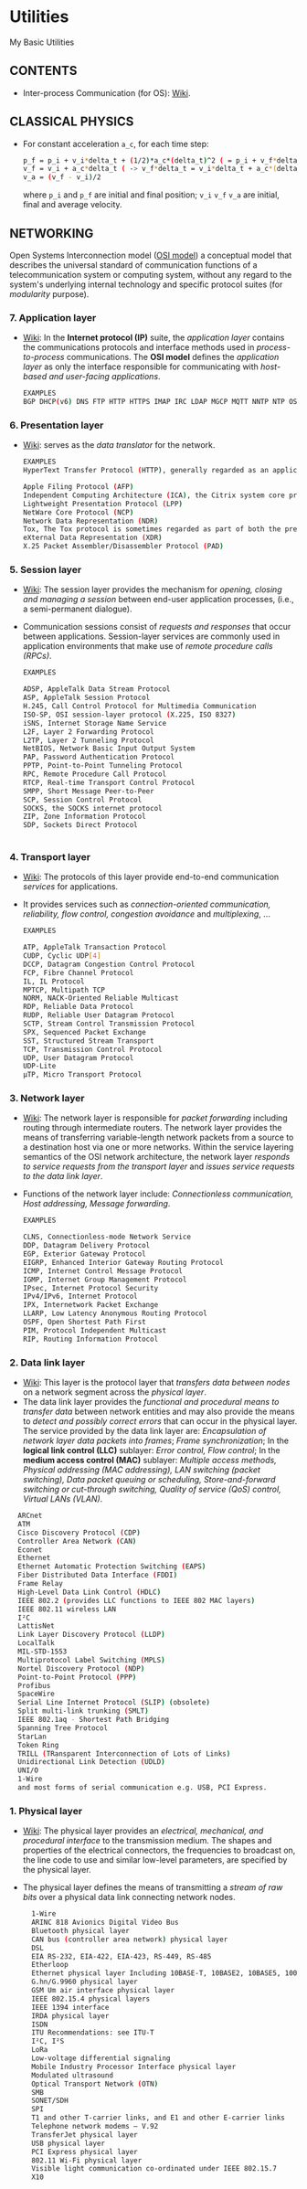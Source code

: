 # Utilities
My Basic Utilities

## CONTENTS
* Inter-process Communication (for OS): [Wiki](https://en.wikipedia.org/wiki/Inter-process_communication#Approaches).

## CLASSICAL PHYSICS
* For constant acceleration `a_c`, for each time step:

  ```sh
  p_f = p_i + v_i*delta_t + (1/2)*a_c*(delta_t)^2 ( = p_i + v_f*delta_t - (1/2)*a_c*(delta_t)^2 = p_i + v_a*delta_t )
  v_f = v_i + a_c*delta_t ( -> v_f*delta_t = v_i*delta_t + a_c*(delta_t)^2 -> v_i*delta_t = v_f*delta_t - a_c*(delta_t)^2 )
  v_a = (v_f - v_i)/2
  ```
  
  where `p_i` and `p_f` are initial and final position; `v_i` `v_f` `v_a` are initial, final and average velocity.

## NETWORKING 

Open Systems Interconnection model ([OSI model](https://en.wikipedia.org/wiki/OSI_model)) a conceptual model that describes the universal standard of communication functions of a telecommunication system or computing system, without any regard to the system's underlying internal technology and specific protocol suites (for *modularity* purpose).  

### 7. Application layer
* [Wiki](https://en.wikipedia.org/wiki/Application_layer): In the **Internet protocol (IP)** suite, the *application layer* contains the communications protocols and interface methods used in *process-to-process* communications. The **OSI model** defines the *application layer* as only the interface responsible for communicating with *host-based and user-facing applications*.
  ```sh
  EXAMPLES
  BGP DHCP(v6) DNS FTP HTTP HTTPS IMAP IRC LDAP MGCP MQTT NNTP NTP OSPF POP PTP ONC/RPC RTP RTSP RIP SIP SMTP SNMP SSH Telnet TLS/SSL XMPP more...
  ```
### 6. Presentation layer
* [Wiki](https://en.wikipedia.org/wiki/Presentation_layer): serves as the *data translator* for the network.
  ```sh
  EXAMPLES
  HyperText Transfer Protocol (HTTP), generally regarded as an application-layer protocol, has presentation-layer aspects such as the ability to identify character encoding for proper conversion, which is then done in the application layer. 
  
  Apple Filing Protocol (AFP)
  Independent Computing Architecture (ICA), the Citrix system core protocol
  Lightweight Presentation Protocol (LPP)
  NetWare Core Protocol (NCP)
  Network Data Representation (NDR)
  Tox, The Tox protocol is sometimes regarded as part of both the presentation and application layer
  eXternal Data Representation (XDR)
  X.25 Packet Assembler/Disassembler Protocol (PAD)
  ```

### 5. Session layer
* [Wiki](https://en.wikipedia.org/wiki/Session_layer): The session layer provides the mechanism for *opening, closing and managing a session* between end-user application processes, (i.e., a semi-permanent dialogue). 
* Communication sessions consist of *requests and responses* that occur between applications. Session-layer services are commonly used in application environments that make use of *remote procedure calls (RPCs)*. 

  ```sh
  EXAMPLES
  
  ADSP, AppleTalk Data Stream Protocol
  ASP, AppleTalk Session Protocol
  H.245, Call Control Protocol for Multimedia Communication
  ISO-SP, OSI session-layer protocol (X.225, ISO 8327)
  iSNS, Internet Storage Name Service
  L2F, Layer 2 Forwarding Protocol
  L2TP, Layer 2 Tunneling Protocol
  NetBIOS, Network Basic Input Output System
  PAP, Password Authentication Protocol
  PPTP, Point-to-Point Tunneling Protocol
  RPC, Remote Procedure Call Protocol
  RTCP, Real-time Transport Control Protocol
  SMPP, Short Message Peer-to-Peer
  SCP, Session Control Protocol
  SOCKS, the SOCKS internet protocol
  ZIP, Zone Information Protocol
  SDP, Sockets Direct Protocol
    
  ```

### 4. Transport layer
* [Wiki](https://en.wikipedia.org/wiki/Transport_layer): The protocols of this layer provide end-to-end communication *services* for applications. 
* It provides services such as *connection-oriented communication, reliability, flow control, congestion avoidance* and *multiplexing*, ... 

  ```sh
  EXAMPLES 
  
  ATP, AppleTalk Transaction Protocol
  CUDP, Cyclic UDP[4]
  DCCP, Datagram Congestion Control Protocol
  FCP, Fibre Channel Protocol
  IL, IL Protocol
  MPTCP, Multipath TCP
  NORM, NACK-Oriented Reliable Multicast
  RDP, Reliable Data Protocol
  RUDP, Reliable User Datagram Protocol
  SCTP, Stream Control Transmission Protocol
  SPX, Sequenced Packet Exchange
  SST, Structured Stream Transport
  TCP, Transmission Control Protocol
  UDP, User Datagram Protocol
  UDP-Lite
  µTP, Micro Transport Protocol

  ```

### 3. Network layer
* [Wiki](https://en.wikipedia.org/wiki/Network_layer): The network layer is responsible for *packet forwarding* including routing through intermediate routers. The network layer provides the means of transferring variable-length network packets from a source to a destination host via one or more networks. Within the service layering semantics of the OSI network architecture, the network layer *responds to service requests from the transport layer* and *issues service requests to the data link layer*.
* Functions of the network layer include: *Connectionless communication, Host addressing, Message forwarding*.

  ```sh
  EXAMPLES
  
  CLNS, Connectionless-mode Network Service
  DDP, Datagram Delivery Protocol
  EGP, Exterior Gateway Protocol
  EIGRP, Enhanced Interior Gateway Routing Protocol
  ICMP, Internet Control Message Protocol
  IGMP, Internet Group Management Protocol
  IPsec, Internet Protocol Security
  IPv4/IPv6, Internet Protocol
  IPX, Internetwork Packet Exchange
  LLARP, Low Latency Anonymous Routing Protocol
  OSPF, Open Shortest Path First
  PIM, Protocol Independent Multicast
  RIP, Routing Information Protocol

  ```

### 2. Data link layer
* [Wiki](https://en.wikipedia.org/wiki/Data_link_layer): This layer is the protocol layer that *transfers data between nodes* on a network segment across the *physical layer*.
*  The data link layer provides the *functional and procedural means to transfer data* between network entities and may also provide the means to *detect and possibly correct errors* that can occur in the physical layer. The service provided by the data link layer are: *Encapsulation of network layer data packets into frames*; *Frame synchronization*; In the **logical link control (LLC)** sublayer: *Error control, Flow control*; In the **medium access control (MAC)** sublayer: *Multiple access methods, Physical addressing (MAC addressing), LAN switching (packet switching), Data packet queuing or scheduling, Store-and-forward switching or cut-through switching, Quality of service (QoS) control, Virtual LANs (VLAN)*.  
 
  ```sh
    ARCnet
    ATM
    Cisco Discovery Protocol (CDP)
    Controller Area Network (CAN)
    Econet
    Ethernet
    Ethernet Automatic Protection Switching (EAPS)
    Fiber Distributed Data Interface (FDDI)
    Frame Relay
    High-Level Data Link Control (HDLC)
    IEEE 802.2 (provides LLC functions to IEEE 802 MAC layers)
    IEEE 802.11 wireless LAN
    I²C
    LattisNet
    Link Layer Discovery Protocol (LLDP)
    LocalTalk
    MIL-STD-1553
    Multiprotocol Label Switching (MPLS)
    Nortel Discovery Protocol (NDP)
    Point-to-Point Protocol (PPP)
    Profibus
    SpaceWire
    Serial Line Internet Protocol (SLIP) (obsolete)
    Split multi-link trunking (SMLT)
    IEEE 802.1aq - Shortest Path Bridging
    Spanning Tree Protocol
    StarLan
    Token Ring
    TRILL (TRansparent Interconnection of Lots of Links)
    Unidirectional Link Detection (UDLD)
    UNI/O
    1-Wire
    and most forms of serial communication e.g. USB, PCI Express.

  ```

### 1. Physical layer
* [Wiki](https://en.wikipedia.org/wiki/Physical_layer): The physical layer provides an *electrical, mechanical, and procedural interface* to the transmission medium. The shapes and properties of the electrical connectors, the frequencies to broadcast on, the line code to use and similar low-level parameters, are specified by the physical layer. 
* The physical layer defines the means of transmitting a *stream of raw bits* over a physical data link connecting network nodes. 

  ```sh
    1-Wire
    ARINC 818 Avionics Digital Video Bus
    Bluetooth physical layer
    CAN bus (controller area network) physical layer
    DSL
    EIA RS-232, EIA-422, EIA-423, RS-449, RS-485
    Etherloop
    Ethernet physical layer Including 10BASE-T, 10BASE2, 10BASE5, 100BASE-TX, 100BASE-FX, 1000BASE-T, 1000BASE-SX and other varieties
    G.hn/G.9960 physical layer
    GSM Um air interface physical layer
    IEEE 802.15.4 physical layers
    IEEE 1394 interface
    IRDA physical layer
    ISDN
    ITU Recommendations: see ITU-T
    I²C, I²S
    LoRa
    Low-voltage differential signaling
    Mobile Industry Processor Interface physical layer
    Modulated ultrasound
    Optical Transport Network (OTN)
    SMB
    SONET/SDH
    SPI
    T1 and other T-carrier links, and E1 and other E-carrier links
    Telephone network modems — V.92
    TransferJet physical layer
    USB physical layer
    PCI Express physical layer
    802.11 Wi-Fi physical layer
    Visible light communication co-ordinated under IEEE 802.15.7
    X10
    
  ```
